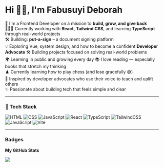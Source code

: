 # Hi 👋🏾, I'm Fabusuyi Deborah 

🌱 I'm a Frontend Developer on a mission to **build, grow, and give back**  
👩🏾‍💻 Currently working with **React**, **Tailwind CSS**, and learning **TypeScript** through real-world projects  
🛠️ Building: **put-a-sign** – a document signing platform    
💡 Exploring Vue, system design, and how to become a confident **Developer Advocate**
🛠 Building projects focused on solving real-world problems  
🌍 Learning in public and growing every day
📚 I love reading — especially books that stretch my thinking  
♟️ Currently learning how to play chess (and lose gracefully 😅)  
🎤 Inspired by developer advocates who use their voice to teach and uplift others  
✨ Passionate about building tech that feels simple and clear

---

### 🔧 Tech Stack  
![HTML](https://img.shields.io/badge/-HTML5-E34F26?style=flat&logo=html5&logoColor=white)
![CSS](https://img.shields.io/badge/-CSS3-1572B6?style=flat&logo=css3&logoColor=white)
![JavaScript](https://img.shields.io/badge/-JavaScript-F7DF1E?style=flat&logo=javascript&logoColor=black)
![React](https://img.shields.io/badge/-React-61DAFB?style=flat&logo=react&logoColor=white)
![TypeScript](https://img.shields.io/badge/-TypeScript-3178C6?style=flat&logo=typescript&logoColor=white)
![TailwindCSS](https://img.shields.io/badge/-Tailwind-38B2AC?style=flat&logo=tailwind-css&logoColor=white)
![JavaScript](https://img.shields.io/badge/-JavaScript-F7DF1E?style=flat&logo=javascript&logoColor=black)
![Vite](https://img.shields.io/badge/-Vite-646CFF?style=flat&logo=vite&logoColor=white)

---

### Badges

<b>My GitHub Stats</b>

<a href="http://www.github.com/fabusuyi-deborah"><img src="https://github-readme-streak-stats.herokuapp.com/?user=fabusuyi-deborah&stroke=ffffff&background=171717&ring=6366f1&fire=6366f1&currStreakNum=ffffff&currStreakLabel=6366f1&sideNums=ffffff&sideLabels=ffffff&dates=ffffff&hide_border=true" /></a>

